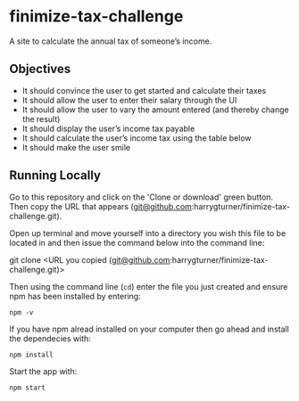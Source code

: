 # finimize-tax-challenge

A site to calculate the annual tax of someone’s income. 

## Objectives

- It should convince the user to get started and calculate their taxes
- It should allow the user to enter their salary through the UI
- It should allow the user to vary the amount entered (and thereby change the result)
- It should display the user’s income tax payable
- It should calculate the user’s income tax using the table below
- It should make the user smile

## Running Locally

Go to this repository and click on the 'Clone or download' green button. Then copy the URL that appears (git@github.com:harrygturner/finimize-tax-challenge.git).

Open up terminal and move yourself into a directory you wish this file to be located in and then issue the command below into the command line:

git clone <URL you copied (git@github.com:harrygturner/finimize-tax-challenge.git)>

Then using the command line (`cd`) enter the file you just created and ensure npm has been installed by entering:

```
npm -v
```

If you have npm alread installed on your computer then go ahead and install the dependecies with:

```npm install```

Start the app with:

```npm start```
